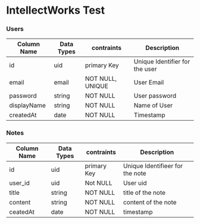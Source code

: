 # IntellectWorks Test 


### Users


| Column Name   | Data Types       | contraints      | Description |
|---------------|----------------|----------------|--------|
| id | uid  | primary Key  | Unique Identifier for the user |
|email| email| NOT NULL, UNIQUE| User Email|
|password| string| NOT NULL| User password|
|displayName| string| NOT NULL| Name of User|
|createdAt| date| NOT NULL| Timestamp|

### Notes


| Column Name   | Data Types       | contraints      | Description |
|---------------|----------------|----------------|--------|
|id| uid| primary Key|Unique Identifieer for the note|
|user_id| uid|Not NULL|User uid|
|title| string| NOT NULL| title of the note|
|content|string|NOT NULL| content of the note|
|ceatedAt|date|NOT NULL|timestamp|